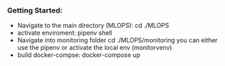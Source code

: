 ### Getting Started:
- Navigate to the main directory (MLOPS):
  cd ./MLOPS
- activate enviroment:
  pipenv shell
- Navigate into monitoring folder
  cd ./MLOPS/monitoring
  you can either use the pipenv or activate the local env (monitorvenv)
- build docker-compse: 
  docker-compose up
